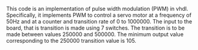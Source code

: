 This code is an implementation of pulse width modulation (PWM) in vhdl. Specifically, it implements PWM
to control a servo motor at a frequency of 50Hz and at a counter and transition rate of 0 to 1000000. The input
to the board, that is transition is made using 7 switches. The transition is to be made between values 
250000 and 500000. The minimum output value corresponding to the 250000 transition value is 105.  